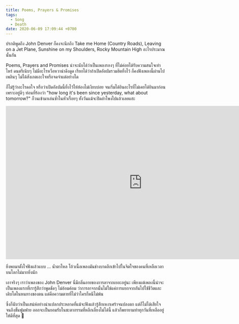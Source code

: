 ```yaml
---
title: Poems, Prayers & Promises
tags:
  - Song
  - Death
date: 2020-06-09 17:09:44 +0700
---
```


ปรกติพูดถึง John Denver ก็คงจะนึกถึง Take me Home (Country Roads), Leaving on a Jet Plane, Sunshine on my Shoulders, Rocky Mountain High อะไรประมาณนั้นกัน

Poems, Prayers and Promises น่าจะนับได้ว่าเป็นเพลงรองๆ ที่ไม่ค่อยได้รับความสนใจเท่าไหร่ ดนตรีเนิบๆ ไม่มีอะไรหวือหวาน่าดึงดูด เรียกได้ว่าถ้าเปิดอัลบัมรวมฮิตทิ้งไว้ ก็คงฟังเพลงนี้ผ่านไปเพลินๆ ไม่ได้สังเกตเอะใจหรือจดจำแต่อย่างใด

ก็ไม่รู้ว่าอะไรดลใจ หรือว่าเปิดอัลบัมนี้ทิ้งไว้ให้ห้องไม่เงียบบ่อย จนเริ่มได้ยินอะไรที่ไม่เคยได้ยินมาก่อน เพราะอยู่ดีๆ ท่อนที่ร้องว่า "how long it's been since yesterday, what about tomorrow?" ก็วนเข้ามาเล่นซ้ำในหัวเรื่อยๆ ทั้งวันแม้จะปิดลำโพงไปแล้วเลยแฮะ

<iframe width="853" height="480" src="https://www.youtube.com/embed/BuP1kMRyKOY" frameborder="0" allow="accelerometer; autoplay; encrypted-media; gyroscope; picture-in-picture" allowfullscreen></iframe>

ยิ่งพอมาตั้งใจฟังแล้วแบบ ... น้ำตาไหล โอ้วเนื้อเพลงมันช่างบาดลึกเข้าไปในจิตใจของคนที่เหลือเวลาบนโลกไม่มากยิ่งนัก

เอาจริงๆ เราว่าเพลงของ John Denver นี่มีกลิ่นอายของการลาจากเยอะอยู่นะ เพียงแต่เพลงนี้น่าจะเป็นเพลงแรกที่เรารู้สึกว่าพูดชัดๆ ไม่อ้อมค้อม ว่าการลาจากนั้นไม่ใช่แค่การแยกจากกันไปใช้ชีวิตและเติบโตในหนทางของตน แต่คือความตายที่ไม่ว่าใครก็หนีไม่พ้น

ซึ่งก็นับว่าเป็นเสน่ห์อย่างน่าแปลกประหลาดที่แม้จะฟังแล้วรู้สึกเหงาเศร้าจนปลงตก แต่ก็ไม่ได้เสียใจจนถึงขั้นฟูมฟาย ออกจะเป็นยอมรับในชะตากรรมที่หลีกเลี่ยงไม่ได้นี้ แล้วก็พยายามทำทุกวันที่เหลืออยู่ให้ดีที่สุด 🥲
